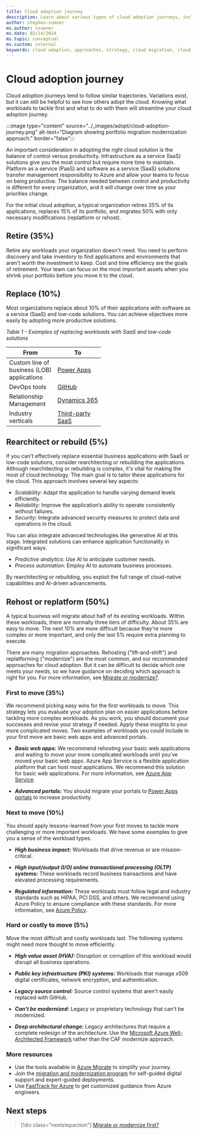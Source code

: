 ```yaml
---
title: Cloud adoption journey
description: Learn about various types of cloud adoption journeys, including when to retire, replace, rebuild, rehost, or replatform your solution.
author: stephen-sumner
ms.author: ssumner
ms.date: 02/14/2024
ms.topic: conceptual
ms.custom: internal
keywords: cloud adoption, approaches, strategy, cloud migration, cloud modernization, cloud adoption framework
---
```


# Cloud adoption journey

Cloud adoption journeys tend to follow similar trajectories. Variations exist, but it can still be helpful to see how others adopt the cloud. Knowing what workloads to tackle first and what to do with them will streamline your cloud adoption journey.

:::image type="content" source="../_images/adopt/cloud-adoption-journey.png" alt-text="Diagram showing portfolio migration modernization approach." border="false":::

An important consideration in adopting the right cloud solution is the balance of control versus productivity. Infrastructure as a service (IaaS) solutions give you the most control but require more time to maintain. Platform as a service (PaaS) and software as a service (SaaS) solutions transfer management responsibility to Azure and allow your teams to focus on being productive. The balance needed between control and productivity is different for every organization, and it will change over time as your priorities change.

For the initial cloud adoption, a typical organization retires 35% of its applications, replaces 15% of its portfolio, and migrates 50% with only necessary modifications (replatform or rehost).

## Retire (35%)

Retire any workloads your organization doesn't need. You need to perform discovery and take inventory to find applications and environments that aren't worth the investment to keep. Cost and time efficiency are the goals of retirement. Your team can focus on the most important assets when you shrink your portfolio before you move it to the cloud.

## Replace (10%)

Most organizations replace about 10% of their applications with software as a service (SaaS) and low-code solutions. You can achieve objectives more easily by adopting more productive solutions.

*Table 1 - Examples of replacing workloads with SaaS and low-code solutions*

| From | To |
| --- | --- |
|Custom line of <br>business (LOB)<br>applications|[Power Apps](/power-apps/powerapps-overview)|
|DevOps tools|[GitHub](/training/modules/introduction-to-github/)|
|Relationship <br>Management|[Dynamics 365](/dynamics365/get-started/intro-crossapp-index)|
|Industry <br>verticals|[Third-party <br>SaaS](https://azuremarketplace.microsoft.com/marketplace/apps?filters=saas&page=1li)|

## Rearchitect or rebuild (5%)

If you can't effectively replace essential business applications with SaaS or low-code solutions, consider rearchitecting or rebuilding the applications. Although rearchitecting or rebuilding is complex, it's vital for making the most of cloud technology. The main goal is to tailor these applications for the cloud. This approach involves several key aspects:

- *Scalability*: Adapt the application to handle varying demand levels efficiently.
- *Reliability*: Improve the application’s ability to operate consistently without failures.
- *Security*: Integrate advanced security measures to protect data and operations in the cloud.

You can also integrate advanced technologies like generative AI at this stage. Integrated solutions can enhance application functionality in significant ways.

- *Predictive analytics*: Use AI to anticipate customer needs.
- *Process automation*: Employ AI to automate business processes.

By rearchitecting or rebuilding, you exploit the full range of cloud-native capabilities and AI-driven advancements.

## Rehost or replatform (50%)

A typical business will migrate about half of its existing workloads. Within these workloads, there are normally three tiers of difficulty. About 35% are easy to move. The next 10% are more difficult because they're more complex or more important, and only the last 5% require extra planning to execute.

There are many migration approaches. Rehosting ("lift-and-shift") and replatforming ("modernize") are the most common, and our recommended approaches for cloud adoption. But it can be difficult to decide which one meets your needs, so we have guidance on deciding which approach is right for you. For more information, see [Migrate or modernize?](migrate-or-modernize.md).

### First to move (35%)

We recommend picking easy wins for the first workloads to move. This strategy lets you evaluate your adoption plan on easier applications before tackling more complex workloads. As you work, you should document your successes and revise your strategy if needed. Apply these insights to your more complicated moves. Two examples of workloads you could include in your first move are basic web apps and advanced portals.

- ***Basic web apps:*** We recommend rehosting your basic web applications and waiting to move your more complicated workloads until you've moved your basic web apps. Azure App Service is a flexible application platform that can host most applications. We recommend this solution for basic web applications. For more information, see [Azure App Service](/azure/app-service/overview).

- ***Advanced portals:*** You should migrate your portals to [Power Apps portals](/power-apps/maker/portals/overview) to increase productivity.

### Next to move (10%)

You should apply lessons-learned from your first moves to tackle more challenging or more important workloads. We have some examples to give you a sense of the workload types.

- ***High business impact:*** Workloads that drive revenue or are mission-critical.

- ***High input/output (I/O) online transactional processing (OLTP) systems:*** These workloads record business transactions and have elevated processing requirements.

- ***Regulated information:*** These workloads must follow legal and industry standards such as HIPAA, PCI DSS, and others. We recommend using Azure Policy to ensure compliance with these standards. For more information, see [Azure Policy](/azure/governance/policy/concepts/regulatory-compliance).

### Hard or costly to move (5%)

Move the most difficult and costly workloads last. The following systems might need more thought to move efficiently.

- ***High value asset (HVA):*** Disruption or corruption of this workload would disrupt all business operations.

- ***Public key infrastructure (PKI) systems:*** Workloads that manage x509 digital certificates, network encryption, and authentication.

- ***Legacy source control:*** Source control systems that aren't easily replaced with GitHub.

- ***Can't be modernized:*** Legacy or proprietary technology that can't be modernized.

- ***Deep architectural change:*** Legacy architectures that require a complete redesign of the architecture. Use the [Microsoft Azure Well-Architected Framework](/azure/architecture/framework/) rather than the CAF modernize approach.

### More resources

- Use the tools available in [Azure Migrate](/azure/migrate/migrate-services-overview) to simplify your journey.
- Join the [migration and modernization program](https://azure.microsoft.com/migration/migration-modernization-program/#program-form) for self-guided digital support and expert-guided deployments.
- Use [FastTrack for Azure](https://azure.microsoft.com/programs/azure-fasttrack/?v=18.03#overview) to get customized guidance from Azure engineers.

## Next steps

> [!div class="nextstepaction"]
> [Migrate or modernize first?](../adopt/migrate-or-modernize.md)
